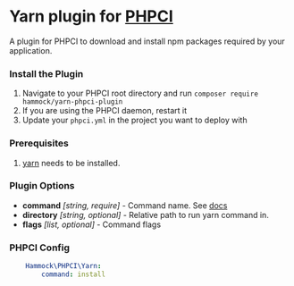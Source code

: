 # Yarn plugin for [PHPCI](https://www.phptesting.org)

A plugin for PHPCI to download and install npm packages required by your application.

### Install the Plugin

1. Navigate to your PHPCI root directory and run `composer require hammock/yarn-phpci-plugin`
2. If you are using the PHPCI daemon, restart it
3. Update your `phpci.yml` in the project you want to deploy with

### Prerequisites

1. [yarn](https://yarnpkg.com/en/) needs to be installed.

### Plugin Options
- **command** _[string, require]_ - Command name. See [docs](https://docs.npmjs.com/)
- **directory** _[string, optional]_ - Relative path to run yarn command in.
- **flags** _[list, optional]_ - Command flags

### PHPCI Config

```yml
    Hammock\PHPCI\Yarn:
        command: install
```